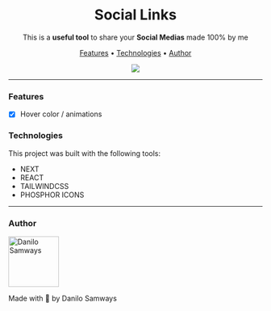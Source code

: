 <h1 align="center"><b>Social Links</b></h1>

<p align="center">This is a <b>useful tool</b> to share your <b>Social Medias</b> made 100% by me</p>

<p align="center">
  <a href="#features">Features</a> •
  <a href="#technologies">Technologies</a> •
  <a href="#author">Author</a>
</p>

<p align="center">
  <img src="https://user-images.githubusercontent.com/55723423/176976484-341de21e-747b-478e-bfc4-9d69e9dc48fe.gif">
</p>
  
---

### Features

- [x] Hover color / animations

### Technologies

This project was built with the following tools:

- NEXT
- REACT
- TAILWINDCSS
- PHOSPHOR ICONS

--- 

### Author

<img alt="Danilo Samways" title="Danilo Samways" src="https://github.com/DaniloSamways.png" height="100" width="100"/>

Made with 💜 by Danilo Samways
